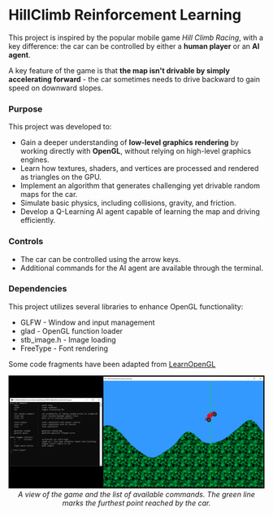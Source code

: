 # HillClimb Reinforcement Learning

This project is inspired by the popular mobile game _Hill Climb Racing_, with a key difference: the car can be controlled by either a **human player** or an **AI agent**.

A key feature of the game is that **the map isn't drivable by simply accelerating forward** - the car sometimes needs to drive backward to gain speed on downward slopes.

### Purpose
This project was developed to:
- Gain a deeper understanding of **low-level graphics rendering** by working directly with **OpenGL**, without relying on high-level graphics engines.
- Learn how textures, shaders, and vertices are processed and rendered as triangles on the GPU.
- Implement an algorithm that generates challenging yet drivable random maps for the car.
- Simulate basic physics, including collisions, gravity, and friction.
- Develop a Q-Learning AI agent capable of learning the map and driving efficiently.

### Controls
- The car can be controlled using the arrow keys.
- Additional commands for the AI agent are available through the terminal.

### Dependencies
This project utilizes several libraries to enhance OpenGL functionality:
- GLFW - Window and input management
- glad - OpenGL function loader
- stb_image.h - Image loading
- FreeType - Font rendering

Some code fragments have been adapted from [LearnOpenGL](https://learnopengl.com/)

<p align="center">
    <img src="/graphics/rl.png" alt>
    <em>A view of the game and the list of available commands. The green line marks the furthest point reached by the car.</em>
</p>

